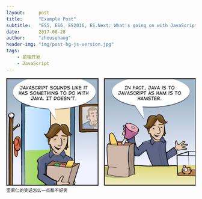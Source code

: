 ```yaml
---
layout:     post
title:      "Example Post"
subtitle:   "ES5, ES6, ES2016, ES.Next: What's going on with JavaScript versioning?"
date:       2017-08-28
author:     "zhousuhang"
header-img: "img/post-bg-js-version.jpg"
tags:
    - 前端开发
    - JavaScript
---
```


![java-javascript](/img/in-post/post-js-version/javascript-java.jpg)
<small class="img-hint">歪果仁的笑话怎么一点都不好笑</small>

